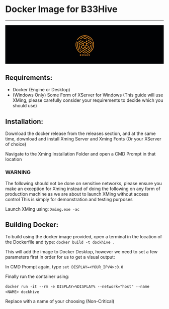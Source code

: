 # Docker Image for B33Hive

___

![Screenshot](B33HiveCover.png)

## Requirements:
- Docker (Engine or Desktop)
- (Windows Only) Some Form of XServer for Windows (This guide will use XMing, please carefully consider your requirements to decide which you should use)

## Installation:
Download the docker release from the releases section, and at the same time, download and install Xming Server and Xming Fonts (Or your XServer of choice)

Navigate to the Xming Installation Folder and open a CMD Prompt in that location

### WARNING ###
The following should not be done on sensitive networks, please ensure you make an exception for Xming instead of doing the following on any form of production machine as we are about to launch XMing without access control
This is simply for demonstration and testing purposes

Launch XMing using:
```Xming.exe -ac```

## Building Docker:
To build using the docker image provided, open a terminal in the location of the Dockerfile and type:
``` docker build -t dockhive . ```

This will add the image to Docker Desktop, however we need to set a few parameters first in order for us to get a visual output:

In CMD Prompt again, type ```set DISPLAY=<YOUR_IPV4>:0.0```

Finally run the container using:

```docker run -it --rm -e DISPLAY=%DISPLAY% --network="host" --name <NAME> dockhive```

Replace <NAME> with a name of your choosing (Non-Critical)

